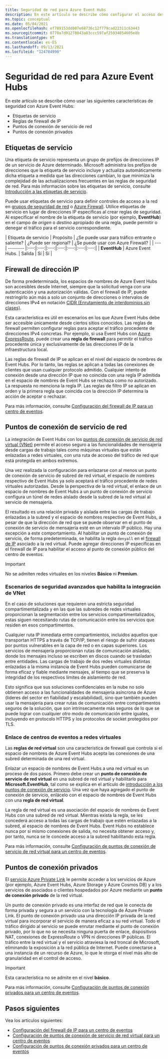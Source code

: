 ```yaml
---
title: Seguridad de red para Azure Event Hubs
description: En este artículo se describe cómo configurar el acceso desde puntos de conexión privados
ms.topic: conceptual
ms.date: 05/04/2021
ms.openlocfilehash: ef789153dd807e68736c12f779cad22311c63443
ms.sourcegitcommit: 0770a7d91278043a83ccc597af25934854605e8b
ms.translationtype: HT
ms.contentlocale: es-ES
ms.lasthandoff: 09/13/2021
ms.locfileid: "124784990"
---
```

# <a name="network-security-for-azure-event-hubs"></a>Seguridad de red para Azure Event Hubs 
En este artículo se describe cómo usar las siguientes características de seguridad con Azure Event Hubs: 

- Etiquetas de servicio
- Reglas de firewall de IP
- Puntos de conexión de servicio de red
- Puntos de conexión privados


## <a name="service-tags"></a>Etiquetas de servicio
Una etiqueta de servicio representa un grupo de prefijos de direcciones IP de un servicio de Azure determinado. Microsoft administra los prefijos de direcciones que la etiqueta de servicio incluye y actualiza automáticamente dicha etiqueta a medida que las direcciones cambian, lo que minimiza la complejidad de las actualizaciones frecuentes en las reglas de seguridad de red. Para más información sobre las etiquetas de servicio, consulte [Introducción a las etiquetas de servicio](../virtual-network/service-tags-overview.md).

Puede usar etiquetas de servicio para definir controles de acceso a la red en [grupos de seguridad de red](../virtual-network/network-security-groups-overview.md#security-rules) o [Azure Firewall](../firewall/service-tags.md). Utilice etiquetas de servicio en lugar de direcciones IP específicas al crear reglas de seguridad. Al especificar el nombre de la etiqueta de servicio (por ejemplo, **EventHub**) en el campo de *origen* o *destino* apropiado de una regla, puede permitir o denegar el tráfico para el servicio correspondiente.

| Etiqueta de servicio | Propósito | ¿Se puede usar para tráfico entrante o saliente? | ¿Puede ser regional? | ¿Se puede usar con Azure Firewall? |
| --- | -------- |:---:|:---:|:---:|:---:|:---:|:---:|:---:|
| **EventHub** | Azure Event Hubs. | Salida | Sí | Sí |


## <a name="ip-firewall"></a>Firewall de dirección IP 
De forma predeterminada, los espacios de nombres de Azure Event Hubs son accesibles desde Internet, siempre que la solicitud venga con una autenticación y una autorización válidas. Con el firewall de IP, puede restringirlo aún más a solo un conjunto de direcciones o intervalos de direcciones IPv4 en notación [CIDR (Enrutamiento de interdominios sin clases)](https://en.wikipedia.org/wiki/Classless_Inter-Domain_Routing).

Esta característica es útil en escenarios en los que Azure Event Hubs debe ser accesible únicamente desde ciertos sitios conocidos. Las reglas de firewall permiten configurar reglas para aceptar el tráfico procedente de direcciones IPv4 concretas. Por ejemplo, si usa Event Hubs con [Azure ExpressRoute](../expressroute/expressroute-faqs.md#supported-services), puede crear una **regla de firewall** para permitir el tráfico procedente única y exclusivamente de las direcciones IP de la infraestructura local. 

Las reglas de firewall de IP se aplican en el nivel del espacio de nombres de Event Hubs. Por lo tanto, las reglas se aplican a todas las conexiones de clientes que usan cualquier protocolo admitido. Cualquier intento de conexión desde una dirección IP que no coincida con una regla IP admitida en el espacio de nombres de Event Hubs se rechaza como no autorizado. La respuesta no menciona la regla IP. Las reglas de filtro IP se aplican en orden y la primera regla que coincida con la dirección IP determina la acción de aceptar o rechazar.

Para más información, consulte [Configuración del firewall de IP para un centro de eventos](event-hubs-ip-filtering.md).

## <a name="network-service-endpoints"></a>Puntos de conexión de servicio de red
La integración de Event Hubs con los [puntos de conexión de servicio de red virtual (VNet)](../virtual-network/virtual-network-service-endpoints-overview.md) permite el acceso seguro a las funcionalidades de mensajería desde cargas de trabajo tales como máquinas virtuales que están enlazadas a redes virtuales, con una ruta de acceso del tráfico de red que está protegida en ambos extremos.

Una vez realizada la configuración para enlazarse con al menos un punto de conexión de servicio de subred de red virtual, el espacio de nombres respectivo de Event Hubs ya solo aceptará el tráfico procedente de redes virtuales autorizadas. Desde la perspectiva de la red virtual, el enlace de un espacio de nombres de Event Hubs a un punto de conexión de servicio configura un túnel de redes aislado desde la subred de la red virtual al servicio de mensajería. 

El resultado es una relación privada y aislada entre las cargas de trabajo enlazadas a la subred y el espacio de nombres respectivo de Event Hubs, a pesar de que la dirección de red que se puede observar en el punto de conexión de servicio de mensajería esté en un intervalo IP público. Hay una excepción a este comportamiento. Al habilitar un punto de conexión de servicio, de forma predeterminada, se habilita la regla `denyall` en el [firewall de IP](event-hubs-ip-filtering.md) asociado a la red virtual. Puede agregar direcciones IP específicas en el firewall de IP para habilitar el acceso al punto de conexión público del centro de eventos. 

> [!IMPORTANT]
> No se admiten redes virtuales en los niveles **Básico** ni **Premium**.

### <a name="advanced-security-scenarios-enabled-by-vnet-integration"></a>Escenarios de seguridad avanzados que habilita la integración de VNet 

En el caso de soluciones que requieren una estricta seguridad compartimentalizada y en las que las subredes de redes virtuales proporcionan la segmentación entre los servicios compartimentalizados, estas siguen necesitando rutas de comunicación entre los servicios que residen en esos compartimentos.

Cualquier ruta IP inmediata entre compartimientos, incluidos aquellos que transportan HTTPS a través de TCP/IP, tienen el riesgo de sufrir ataques por puntos vulnerables en la capa de red o en capas superiores. Los servicios de mensajería proporcionan rutas de comunicación aisladas, donde los mensajes incluso se escriben en discos cuando se trasladan entre entidades. Las cargas de trabajo de dos redes virtuales distintas enlazadas a la misma instancia de Event Hubs pueden comunicarse de forma eficaz y fiable mediante mensajes, al tiempo que se preserva la integridad de los respectivos límites de aislamiento de red.
 
Esto significa que sus soluciones confidenciales en la nube no solo obtienen acceso a las funcionalidades de mensajería asíncrona de Azure (líderes del sector en fiabilidad y escalabilidad), sino que también pueden usar la mensajería para crear rutas de comunicación entre compartimentos seguros de la solución, que son intrínsecamente más seguros de lo que se puede lograr con cualquier otro modo de comunicación entre iguales, incluyendo en protocolo HTTPS y los protocolos de socket protegidos por TLS.

### <a name="bind-event-hubs-to-virtual-networks"></a>Enlace de centros de eventos a redes virtuales

Las **reglas de red virtual** son una característica de firewall que controla si el espacio de nombres de Azure Event Hubs acepta las conexiones de una subred determinada de una red virtual.

Enlazar un espacio de nombres de Event Hubs a una red virtual es un proceso de dos pasos. Primero debe crear un **punto de conexión de servicio de red virtual** en una subred de red virtual y habilitarlo para **Microsoft.EventHub**, tal como se explica en el artículo de [introducción a los puntos de conexión de servicio](../virtual-network/virtual-network-service-endpoints-overview.md). Una vez que haya agregado el punto de conexión de servicio, enlácelo con el espacio de nombres de Event Hubs con una **regla de red virtual**.

La regla de red virtual es una asociación del espacio de nombres de Event Hubs con una subred de red virtual. Mientras exista la regla, se les concederá acceso a todas las cargas de trabajo que estén enlazadas a la subred, al espacio de nombres de Event Hubs. Event Hubs no establece nunca por sí mismo conexiones de salida, no necesita obtener acceso y, por tanto, nunca se le concede acceso a la subred habilitando esta regla.

Para más información, consulte [Configuración de puntos de conexión de servicio de red virtual para un centro de eventos](event-hubs-service-endpoints.md).

## <a name="private-endpoints"></a>Puntos de conexión privados

El [servicio Azure Private Link](../private-link/private-link-overview.md) le permite acceder a los servicios de Azure (por ejemplo, Azure Event Hubs, Azure Storage y Azure Cosmos DB) y a los servicios de asociados o clientes hospedados por Azure mediante un **punto de conexión privado** de la red virtual.

Un punto de conexión privado es una interfaz de red que le conecta de forma privada y segura a un servicio con la tecnología de Azure Private Link. El punto de conexión privado usa una dirección IP privada de la red virtual para incorporar el servicio de manera eficaz a su red virtual. Todo el tráfico dirigido al servicio se puede enrutar mediante el punto de conexión privado, por lo que no se necesita ninguna puerta de enlace, dispositivos NAT, conexiones de ExpressRoute o VPN ni direcciones IP públicas. El tráfico entre la red virtual y el servicio atraviesa la red troncal de Microsoft, eliminando la exposición a la red pública de Internet. Puede conectarse a una instancia de un recurso de Azure, lo que le otorga el nivel más alto de granularidad en el control de acceso.

> [!IMPORTANT]
> Esta característica no se admite en el nivel **básico**. 


Para más información, consulte [Configuración de puntos de conexión privados para un centro de eventos](private-link-service.md).


## <a name="next-steps"></a>Pasos siguientes
Vea los artículos siguientes:

- [Configuración del firewall de IP para un centro de eventos](event-hubs-ip-filtering.md)
- [Configuración de puntos de conexión de servicio de red virtual para un centro de eventos](event-hubs-service-endpoints.md)
- [Configuración de puntos de conexión privados para un centro de eventos](private-link-service.md)
